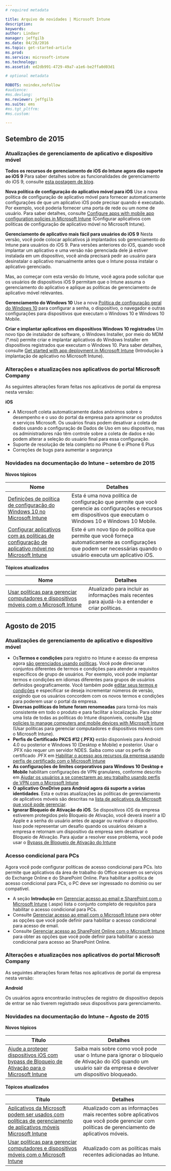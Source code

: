 ```yaml
---
# required metadata

title: Arquivo de novidades | Microsoft Intune
description:
keywords:
author: Lindavr
manager: jeffgilb
ms.date: 04/28/2016
ms.topic: get-started-article
ms.prod:
ms.service: microsoft-intune
ms.technology:
ms.assetid: ed2db991-4729-49a7-a1e6-be2ffa0d03d1

# optional metadata

ROBOTS: noindex,nofollow
#audience:
#ms.devlang:
ms.reviewer: jeffgilb
ms.suite: ems
#ms.tgt_pltfrm:
#ms.custom:

---
```



## Setembro de 2015
### Atualizações de gerenciamento de aplicativo e dispositivo móvel
**Todos os recursos de gerenciamento de iOS do Intune agora dão suporte ao iOS 9**
Para saber detalhes sobre as funcionalidades de gerenciamento do iOS 9, consulte [esta postagem de blog](http://blogs.technet.com/b/microsoftintune/archive/2015/09/09/day-zero-support-for-ios-9-with-intune.aspx).

**Nova política de configuração do aplicativo móvel para iOS**
Use a nova política de configuração de aplicativo móvel para fornecer automaticamente configurações de que um aplicativo iOS pode precisar quando é executado. Por exemplo, você poderia fornecer uma porta de rede ou um nome de usuário. Para saber detalhes, consulte [Configure apps with mobile app configuration policies in Microsoft Intune](https://technet.microsoft.com/library/mt481447.aspx) (Configurar aplicativos com políticas de configuração de aplicativo móvel no Microsoft Intune).

**Gerenciamento de aplicativo mais fácil para usuários do iOS 9**
 Nesta versão, você pode colocar aplicativos já implantados sob gerenciamento do Intune para usuários do iOS 9. Para versões anteriores do iOS, quando você implantar um aplicativo e uma versão não gerenciada dele já estiver instalada em um dispositivo, você ainda precisará pedir ao usuário para desinstalar o aplicativo manualmente antes que o Intune possa instalar o aplicativo gerenciado.

 Mas, ao começar com esta versão do Intune, você agora pode solicitar que os usuários de dispositivos iOS 9 permitam que o Intune assuma o gerenciamento do aplicativo e aplique as políticas de gerenciamento de aplicativo móvel relevantes.

 **Gerenciamento do Windows 10** Use a nova [Política de configuração geral do Windows 10](https://technet.microsoft.com/library/mt404697.aspx) para configurar a senha, o dispositivo, o navegador e outras configurações para dispositivos que executam o Windows 10 e Windows 10 Mobile.

 **Criar e implantar aplicativos em dispositivos Windows 10 registrados** Um novo tipo de instalador de software, o Windows Installer, por meio do MDM (&#42;.msi) permite criar e implantar aplicativos do Windows Installer em dispositivos registrados que executam o Windows 10. Para saber detalhes, consulte [Get started with app deployment in Microsoft Intune](https://technet.microsoft.com/library/dn646955.aspx) (Introdução à implantação de aplicativo no Microsoft Intune).

### Alterações e atualizações nos aplicativos do portal Microsoft Company
As seguintes alterações foram feitas nos aplicativos de portal da empresa nesta versão:

**iOS**
* A Microsoft coleta automaticamente dados anônimos sobre o desempenho e o uso do portal da empresa para aprimorar os produtos e serviços Microsoft. Os usuários finais podem desativar a coleta de dados usando a configuração de Dados de Uso em seu dispositivo, mas os administradores não têm controle sobre a coleta de dados e não podem alterar a seleção do usuário final para essa configuração.
* Suporte de resolução de tela completo no iPhone 6 e iPhone 6 Plus
* Correções de bugs para aumentar a segurança

### Novidades na documentação do Intune – setembro de 2015
**Novos tópicos**

|Nome|Detalhes|
|----|--------|
|[Definições de política de configuração do Windows 10 no Microsoft Intune](https://technet.microsoft.com/library/mt404697.aspx)|Esta é uma nova política de configuração que permite que você gerencie as configurações e recursos em dispositivos que executam o Windows 10 e Windows 10 Mobile.
| [Configurar aplicativos com as políticas de configuração de aplicativo móvel no Microsoft Intune](https://technet.microsoft.com/library/mt481447.aspx)|Este é um novo tipo de política que permite que você forneça automaticamente as configurações que podem ser necessárias quando o usuário executa um aplicativo iOS. |

**Tópicos atualizados**

|Nome|Detalhes|
|----|-------|
|[Usar políticas para gerenciar computadores e dispositivos móveis com o Microsoft Intune](https://technet.microsoft.com/library/dn743712.aspx)|Atualizado para incluir as informações mais recentes para ajudá-lo a entender e criar políticas.|

## Agosto de 2015
### Atualizações de gerenciamento de aplicativo e dispositivo móvel
* Os**Termos e condições** para registro no Intune e acesso da empresa agora [são gerenciados usando políticas](https://technet.microsoft.com/library/mt405893.aspx). Você pode direcionar conjuntos diferentes de termos e condições para atender a requisitos específicos de grupo de usuários. Por exemplo, você pode implantar termos e condições em idiomas diferentes para grupos de usuários definidos geograficamente. Você também pode [editar seus termos e condições](https://technet.microsoft.com/library/mt405893.aspx#BKMK_TCVers) e especificar se deseja incrementar números de versão, exigindo que os usuários concordem com os novos termos e condições para poderem usar o portal da empresa.
* **Diversas políticas do Intune foram renomeadas** para torná-los mais consistente em todo o produto e para facilitar a localização. Para obter uma lista de todas as políticas do Intune disponíveis, consulte [Use policies to manage computers and mobile devices with Microsoft Intune](https://technet.microsoft.com/library/dn743712.aspx) (Usar políticas para gerenciar computadores e dispositivos móveis com o Microsoft Intune).
* **Perfis de Certificado PKCS #12 (.PFX)** estão disponíveis para Android 4.0 ou posterior e Windows 10 (Desktop e Mobile) e posterior. Usar o .PFX não requer um servidor NDES. Saiba como usar os perfis de certificado .PFX em [Habilitar o acesso aos recursos da empresa usando perfis de certificado com o Microsoft Intune](http://technet.microsoft.com/library/dn818904.aspx)
* **As configurações de limites corporativos para Windows 10 Desktop e Mobile** habilitam configurações de VPN granulares, conforme descrito em [Ajudar os usuários a se conectarem ao seu trabalho usando perfis de VPN com o Microsoft Intune](https://technet.microsoft.com/library/dn818905.aspx)
* **O aplicativo OneDrive para Android agora dá suporte a várias identidades**. Esta e outras atualizações às políticas de gerenciamento de aplicativos móveis são descritas na [lista de aplicativos da Microsoft que você pode gerenciar](https://technet.microsoft.com/library/dn708489.aspx).
* **Ignorar Bloqueio de Ativação do iOS**. Se dispositivos iOS da empresa estiverem protegidos pelo Bloqueio de Ativação, você deverá inserir a ID Apple e a senha do usuário antes de apagar ou reativar o dispositivo. Isso pode representar um desafio quando os usuários deixam a empresa e retornam um dispositivo da empresa sem desativar o Bloqueio de Ativação. Para ajudar a resolver esse problema, você pode usar o [Bypass de Bloqueio de Ativação do Intune](https://technet.microsoft.com/library/mt414176.aspx)

### Acesso condicional para PCs
Agora você pode configurar políticas de acesso condicional para PCs. Isto permite que aplicativos da área de trabalho do Office acessem os serviços do Exchange Online e do SharePoint Online.
Para habilitar a política de acesso condicional para PCs, o PC deve ser ingressado no domínio ou ser compatível.
* A seção **Introdução** em [Gerenciar acesso ao email e SharePoint com o Microsoft Intune](http://technet.microsoft.com/library/dn818907) (.aspx) lista o conjunto completo de requisitos para habilitar o acesso condicional para PCs.
* Consulte [Gerenciar acesso ao email com o Microsoft Intune](https://technet.microsoft.com/library/dn705841.aspx) para obter as opções que você pode definir para habilitar o acesso condicional para acesso de email.
* Consulte [Gerenciar acesso ao SharePoint Online com o Microsoft Intune](https://technet.microsoft.com/library/dn705844.aspx) para obter as opções que você pode definir para habilitar o acesso condicional para acesso ao SharePoint Online.

### Alterações e atualizações nos aplicativos do portal Microsoft Company
As seguintes alterações foram feitas nos aplicativos de portal da empresa nesta versão:

**Android**

Os usuários agora encontrarão instruções de registro de dispositivo depois de entrar se não tiverem registrado seus dispositivos para gerenciamento.

### Novidades na documentação do Intune – Agosto de 2015
**Novos tópicos**

|Título|Detalhes|
|-----|-------|
|[Ajude a proteger dispositivos iOS com bypass de Bloqueio de Ativação para o Microsoft Intune](https://technet.microsoft.com/library/mt414176.aspx)|Saiba mais sobre como você pode usar o Intune para ignorar o bloqueio de Ativação do iOS quando um usuário sair da empresa e devolver um dispositivo bloqueado.|

**Tópicos atualizados**

|Título|Detalhes|
|-----|-------|
|[Aplicativos da Microsoft podem ser usados com políticas de gerenciamento de aplicativos móveis Microsoft Intune](https://technet.microsoft.com/library/dn708489.aspx)|Atualizado com as informações mais recentes sobre aplicativos que você pode gerenciar com políticas de gerenciamento de aplicativos móveis.
|[Usar políticas para gerenciar computadores e dispositivos móveis com o Microsoft Intune](http://technet.microsoft.com/library/dn743712.aspx)|Atualizado com as políticas mais recentes adicionadas ao Intune.|
<!---
## July 2015
July updates for Intune are limited to behind-the-scenes enhancements that allow us to continue providing you with a high-quality service experience. New features are not included in this service update.

### Intune Onboarding benefit
Microsoft offers the Intune Onboarding benefit for eligible plans. The Onboarding benefit lets you work remotely with Microsoft specialists to get your Intune environment ready for use. For more information, see [Microsoft Intune Onboarding benefit description](https://technet.microsoft.com/library/mt228266.aspx)
### Changes and updates to Microsoft Company Portal apps
The following changes have been made to the company portal apps in this release.

**Android**

Microsoft automatically collects anonymous data about the performance and use of the company portal to improve Microsoft products and services. End users can turn off data collection by using the Usage Data setting on their device, but administrators have no control over the data collection and cannot change the end user’s selection for this setting.--->


<!--HONumber=May16_HO1-->



